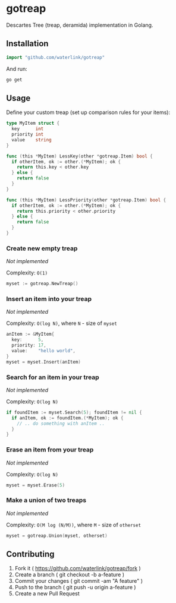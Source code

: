 # gotreap

Descartes Tree (treap, deramida) implementation in Golang.

## Installation

```go
import "github.com/waterlink/gotreap"
```

And run:

```bash
go get
```

## Usage

Define your custom treap (set up comparison rules for your items):

```go
type MyItem struct {
  key      int
  priority int
  value    string
}

func (this *MyItem) LessKey(other *gotreap.Item) bool {
  if otherItem, ok := other.(*MyItem); ok {
    return this.key < other.key
  } else {
    return false
  }
}

func (this *MyItem) LessPriority(other *gotreap.Item) bool {
  if otherItem, ok := other.(*MyItem); ok {
    return this.priority < other.priority
  } else {
    return false
  }
}
```

### Create new empty treap

*Not implemented*

Complexity: `O(1)`

```go
myset := gotreap.NewTreap()
```

### Insert an item into your treap

*Not implemented*

Complexity: `O(log N)`, where `N` - size of `myset`

```go
anItem := &MyItem{
  key:      5,
  priority: 17,
  value:    "hello world",
}
myset = myset.Insert(anItem)
```

### Search for an item in your treap

*Not implemented*

Complexity: `O(log N)`

```go
if foundItem := myset.Search(5); foundItem != nil {
  if anItem, ok := foundItem.(*MyItem); ok {
    // .. do something with anItem ..
  }
}
```

### Erase an item from your treap

*Not implemented*

Complexity: `O(log N)`

```go
myset = myset.Erase(5)
```

### Make a union of two treaps

*Not implemented*

Complexity: `O(M log (N/M))`, where `M` - size of `otherset`

```go
myset = gotreap.Union(myset, otherset)
```

## Contributing

1. Fork it ( https://github.com/waterlink/gotreap/fork )
2. Create a branch ( git checkout -b a-feature )
3. Commit your changes ( git commit -am "A feature" )
4. Push to the branch ( git push -u origin a-feature )
5. Create a new Pull Request
